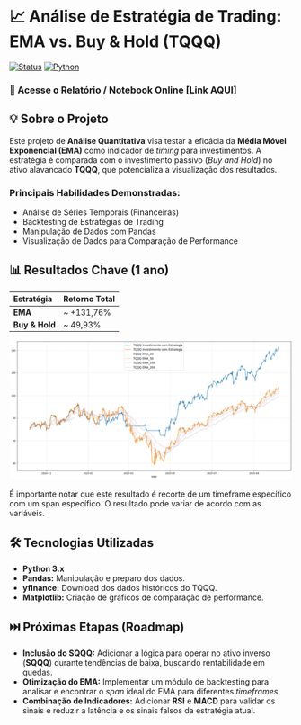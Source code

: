 # 📈 Análise de Estratégia de Trading: EMA vs. Buy & Hold (TQQQ)

[![Status](https://img.shields.io/badge/Status-Em%20Desenvolvimento-yellow)]() 
[![Python](https://img.shields.io/badge/Python-3776AB?style=for-the-badge&logo=python)](https://www.python.org/)
### 🔗 Acesse o Relatório / Notebook Online [Link AQUI]

## 💡 Sobre o Projeto

Este projeto de **Análise Quantitativa** visa testar a eficácia da **Média Móvel Exponencial (EMA)** como indicador de *timing* para investimentos. A estratégia é comparada com o investimento passivo (*Buy and Hold*) no ativo alavancado **TQQQ**, que potencializa a visualização dos resultados.

### Principais Habilidades Demonstradas:
* Análise de Séries Temporais (Financeiras)
* Backtesting de Estratégias de Trading
* Manipulação de Dados com Pandas
* Visualização de Dados para Comparação de Performance

## 📊 Resultados Chave (1 ano)

| Estratégia | Retorno Total |
| :--- | :--- |
| **EMA** | ~ +131,76% |
| **Buy & Hold** | ~ 49,93% |

![Imagem output.png](https://github.com/Augusto-Mateus/analise_ema_investimentos/blob/main/grafs/output.png?raw=true)

É importante notar que este resultado é recorte de um timeframe específico com um span específico. O resultado pode variar de acordo com as variáveis.

## 🛠️ Tecnologias Utilizadas

* **Python 3.x**
* **Pandas:** Manipulação e preparo dos dados.
* **yfinance:** Download dos dados históricos do TQQQ.
* **Matplotlib:** Criação de gráficos de comparação de performance.

## ⏭️ Próximas Etapas (Roadmap)

* **Inclusão do SQQQ:** Adicionar a lógica para operar no ativo inverso (**SQQQ**) durante tendências de baixa, buscando rentabilidade em quedas.
* **Otimização do EMA:** Implementar um módulo de backtesting para analisar e encontrar o *span* ideal do EMA para diferentes *timeframes*.
* **Combinação de Indicadores:** Adicionar **RSI** e **MACD** para validar os sinais e reduzir a latência e os sinais falsos da estratégia atual.
